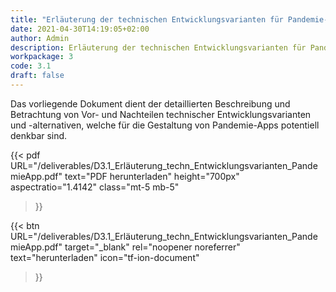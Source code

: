 ```yaml
---
title: "Erläuterung der technischen Entwicklungsvarianten für Pandemie-Apps"
date: 2021-04-30T14:19:05+02:00
author: Admin
description: Erläuterung der technischen Entwicklungsvarianten für Pandemie-Apps
workpackage: 3
code: 3.1
draft: false
---
```


Das vorliegende Dokument dient der detaillierten Beschreibung und Betrachtung von Vor- und Nachteilen technischer Entwicklungsvarianten und -alternativen, welche für die Gestaltung von Pandemie-Apps potentiell denkbar sind.

{{< pdf
    URL="/deliverables/D3.1_Erläuterung_techn_Entwicklungsvarianten_PandemieApp.pdf"
    text="PDF herunterladen"
    height="700px"
    aspectratio="1.4142"
    class="mt-5 mb-5"
>}}


{{< btn
        URL="/deliverables/D3.1_Erläuterung_techn_Entwicklungsvarianten_PandemieApp.pdf"
        target="_blank"
        rel="noopener noreferrer"
        text="herunterladen"
        icon="tf-ion-document"
>}}
